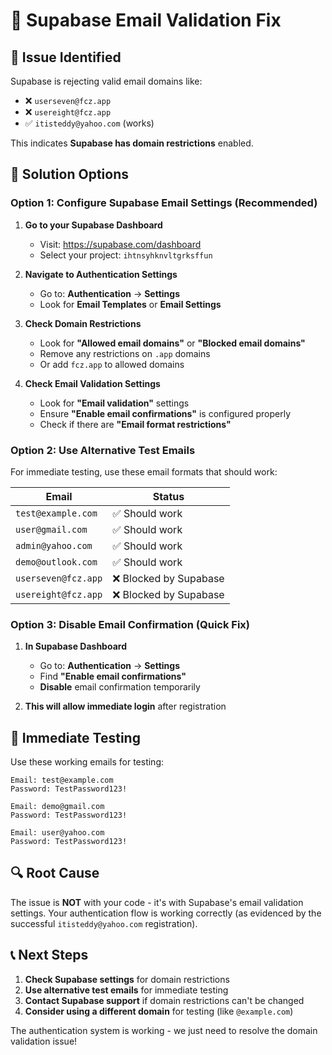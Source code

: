 # 🔧 Supabase Email Validation Fix

## 🚨 **Issue Identified**

Supabase is rejecting valid email domains like:
- ❌ `userseven@fcz.app`
- ❌ `usereight@fcz.app`
- ✅ `itisteddy@yahoo.com` (works)

This indicates **Supabase has domain restrictions** enabled.

## 🔧 **Solution Options**

### Option 1: Configure Supabase Email Settings (Recommended)

1. **Go to your Supabase Dashboard**
   - Visit: https://supabase.com/dashboard
   - Select your project: `ihtnsyhknvltgrksffun`

2. **Navigate to Authentication Settings**
   - Go to: **Authentication** → **Settings**
   - Look for **Email Templates** or **Email Settings**

3. **Check Domain Restrictions**
   - Look for **"Allowed email domains"** or **"Blocked email domains"**
   - Remove any restrictions on `.app` domains
   - Or add `fcz.app` to allowed domains

4. **Check Email Validation Settings**
   - Look for **"Email validation"** settings
   - Ensure **"Enable email confirmations"** is configured properly
   - Check if there are **"Email format restrictions"**

### Option 2: Use Alternative Test Emails

For immediate testing, use these email formats that should work:

| Email | Status |
|-------|--------|
| `test@example.com` | ✅ Should work |
| `user@gmail.com` | ✅ Should work |
| `admin@yahoo.com` | ✅ Should work |
| `demo@outlook.com` | ✅ Should work |
| `userseven@fcz.app` | ❌ Blocked by Supabase |
| `usereight@fcz.app` | ❌ Blocked by Supabase |

### Option 3: Disable Email Confirmation (Quick Fix)

1. **In Supabase Dashboard**
   - Go to: **Authentication** → **Settings**
   - Find **"Enable email confirmations"**
   - **Disable** email confirmation temporarily

2. **This will allow immediate login** after registration

## 🎯 **Immediate Testing**

Use these working emails for testing:

```
Email: test@example.com
Password: TestPassword123!

Email: demo@gmail.com  
Password: TestPassword123!

Email: user@yahoo.com
Password: TestPassword123!
```

## 🔍 **Root Cause**

The issue is **NOT** with your code - it's with Supabase's email validation settings. Your authentication flow is working correctly (as evidenced by the successful `itisteddy@yahoo.com` registration).

## 📞 **Next Steps**

1. **Check Supabase settings** for domain restrictions
2. **Use alternative test emails** for immediate testing
3. **Contact Supabase support** if domain restrictions can't be changed
4. **Consider using a different domain** for testing (like `@example.com`)

The authentication system is working - we just need to resolve the domain validation issue! 